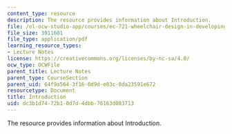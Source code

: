 ```yaml
---
content_type: resource
description: The resource provides information about Introduction.
file: /ol-ocw-studio-app/courses/ec-721-wheelchair-design-in-developing-countries-spring-2009/dc3b1d7472b10d7d4dbb76163d083713_MITEC_721S09_lec01_part1.pdf
file_size: 3911601
file_type: application/pdf
learning_resource_types:
- Lecture Notes
license: https://creativecommons.org/licenses/by-nc-sa/4.0/
ocw_type: OCWFile
parent_title: Lecture Notes
parent_type: CourseSection
parent_uid: 64f9a564-3f16-0d9d-e83c-0da23591e672
resourcetype: Document
title: Introduction
uid: dc3b1d74-72b1-0d7d-4dbb-76163d083713
---
```

The resource provides information about Introduction.